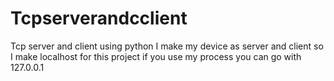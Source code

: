 # Tcpserverandcclient
Tcp server and client using python
I make my device as server and client so I make localhost for this project if you use my process you can go with 127.0.0.1
